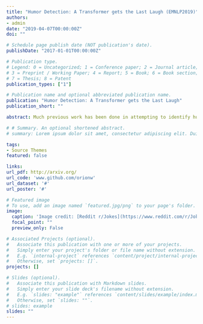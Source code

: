 ```yaml
---
title: "Humor Detection: A Transformer gets the Last Laugh (EMNLP2019)"
authors:
- admin
date: "2019-04-07T00:00:00Z"
doi: ""

# Schedule page publish date (NOT publication's date).
publishDate: "2017-01-01T00:00:00Z"

# Publication type.
# Legend: 0 = Uncategorized; 1 = Conference paper; 2 = Journal article;
# 3 = Preprint / Working Paper; 4 = Report; 5 = Book; 6 = Book section;
# 7 = Thesis; 8 = Patent
publication_types: ["1"]

# Publication name and optional abbreviated publication name.
publication: "Humor Detection: A Transformer gets the Last Laugh"
publication_short: ""

abstract: Much previous work has been done in attempting to identify humor in text.  In this paper we extend that capability by assessing whether or not a joke is humorous.  We propose a novel way of approaching this problem by building a model that learns to identify humorous jokes based on ratings gleaned from Reddit pages, consisting of almost 16,000 labeled instances.  Using these ratings to determine the level of humor, we then employ a Transformer architecture for its advantages in learning from sentence context.  We demonstrate the effectiveness of this approach and show results that are comparable to human performance.  We further demonstrate this model's increased capabilities on humor identification problems, such as the previously created datasets for short jokes and puns. These experiments show that this method outperforms all previous work done on these tasks, with F-measures in the low to upper 90s.

# # Summary. An optional shortened abstract.
# summary: Lorem ipsum dolor sit amet, consectetur adipiscing elit. Duis posuere tellus ac convallis placerat. Proin tincidunt magna sed ex sollicitudin condimentum.

tags:
- Source Themes
featured: false

links:
url_pdf: http://arxiv.org/
url_code: 'www.github.com/orionw'
url_dataset: '#'
url_poster: '#'

# Featured image
# To use, add an image named `featured.jpg/png` to your page's folder. 
image:
  caption: 'Image credit: [Reddit r/Jokes](https://www.reddit.com/r/Jokes/)'
  focal_point: ""
  preview_only: False

# Associated Projects (optional).
#   Associate this publication with one or more of your projects.
#   Simply enter your project's folder or file name without extension.
#   E.g. `internal-project` references `content/project/internal-project/index.md`.
#   Otherwise, set `projects: []`.
projects: []

# Slides (optional).
#   Associate this publication with Markdown slides.
#   Simply enter your slide deck's filename without extension.
#   E.g. `slides: "example"` references `content/slides/example/index.md`.
#   Otherwise, set `slides: ""`.
# slides: example
slides: ""
---
```


<!-- {{% alert note %}}
Click the *Slides* button above to demo Academic's Markdown slides feature.
{{% /alert %}}

Supplementary notes can be added here, including [code and math](https://sourcethemes.com/academic/docs/writing-markdown-latex/). -->
